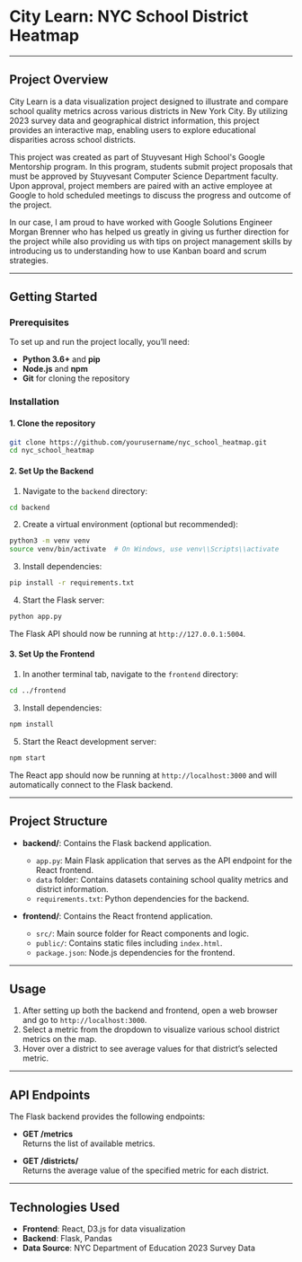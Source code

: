 # City Learn: NYC School District Heatmap

---

## Project Overview
City Learn is a data visualization project designed to illustrate and compare school quality metrics across various districts in New York City. By utilizing 2023 survey data and geographical district information, this project provides an interactive map, enabling users to explore educational disparities across school districts. 

This project was created as part of Stuyvesant High School's Google Mentorship program. In this program, students submit project proposals that must be approved by Stuyvesant Computer Science Department faculty. Upon approval, project members are paired with an active employee at Google to hold scheduled meetings to discuss the progress and outcome of the project.

In our case, I am proud to have worked with Google Solutions Engineer Morgan Brenner who has helped us greatly in giving us further direction for the project while also providing us with tips on project management skills by introducing us to understanding how to use Kanban board and scrum strategies. 

---

## Getting Started

### Prerequisites
To set up and run the project locally, you’ll need:
- **Python 3.6+** and **pip**
- **Node.js** and **npm**
- **Git** for cloning the repository

### Installation

#### 1. Clone the repository
```bash
git clone https://github.com/yourusername/nyc_school_heatmap.git  
cd nyc_school_heatmap
```

#### 2. Set Up the Backend
1. Navigate to the `backend` directory:
```bash
cd backend
```

2. Create a virtual environment (optional but recommended):
```bash
python3 -m venv venv  
source venv/bin/activate  # On Windows, use venv\\Scripts\\activate
```

3. Install dependencies:
```bash
pip install -r requirements.txt  
```

4. Start the Flask server:
```bash  
python app.py
```

The Flask API should now be running at `http://127.0.0.1:5004`.

#### 3. Set Up the Frontend
1. In another terminal tab, navigate to the `frontend` directory:
```bash 
cd ../frontend
```

3. Install dependencies:
```bash
npm install
``` 

5. Start the React development server:
```bash 
npm start
```  

The React app should now be running at `http://localhost:3000` and will automatically connect to the Flask backend.

---

## Project Structure

- **backend/**: Contains the Flask backend application.
  - `app.py`: Main Flask application that serves as the API endpoint for the React frontend.
  - `data` folder: Contains datasets containing school quality metrics and district information.
  - `requirements.txt`: Python dependencies for the backend.

- **frontend/**: Contains the React frontend application.
  - `src/`: Main source folder for React components and logic.
  - `public/`: Contains static files including `index.html`.
  - `package.json`: Node.js dependencies for the frontend.

---

## Usage

1. After setting up both the backend and frontend, open a web browser and go to `http://localhost:3000`.
2. Select a metric from the dropdown to visualize various school district metrics on the map.
3. Hover over a district to see average values for that district’s selected metric.

---

## API Endpoints

The Flask backend provides the following endpoints:

- **GET /metrics**  
Returns the list of available metrics.

- **GET /districts/<metric>**  
Returns the average value of the specified metric for each district.

---

## Technologies Used

- **Frontend**: React, D3.js for data visualization
- **Backend**: Flask, Pandas
- **Data Source**: NYC Department of Education 2023 Survey Data
